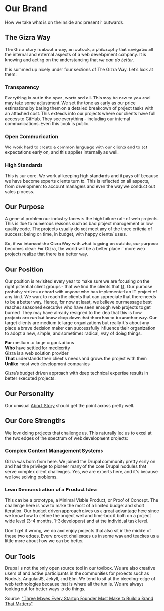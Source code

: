 # Our Brand
How we take what is on the inside and present it outwards.  

## The Gizra Way

The Gizra story is about a way, an outlook, a philosophy that navigates all the internal and external aspects of a web development company. It is knowing and acting on the understanding that *we can do better.*

It is summed up nicely under four sections of The Gizra Way. Let’s look at them:

### Transparency  

Everything is out in the open, warts and all.  This may be new to you and may take some adjustment. We set the tone as early as our price estimations by basing them on a detailed breakdown of project tasks with an attached cost. This extends into our projects where our clients have full access to GitHub. They see everything - including our internal communications. Even this book is public. 

### Open Communication

We work hard to create a common language with our clients and to set expectations early on, and this applies internally as well.  

### High Standards

This is our core. We work at keeping high standards and it pays off because we have become experts clients turn to. This is reflected on all aspects, from development to account managers and even the way we conduct out sales process.

## Our Purpose

A general problem our industry faces is the high failure rate of web projects. This is due to numerous reasons such as bad project management or low quality code. The projects usually do not meet any of the three criteria of success: being on time, in budget, with happy clients/ users. 

So, if we intersect the Gizra Way with what is going on outside, our purpose becomes clear: For Gizra, the world will be a better place if more web projects realize that there is a better way.

## Our Position

Our position is revisited every year to make sure we are focusing on the right potential client groups - that we find the clients that [fit](http://www.gizra.com/fit/). Our purpose probably strikes a chord with anyone who has implemented an IT project of any kind.  We want to reach the clients that can appreciate that there needs to be a better way.  Hence, for now at least, we believe our message best reaches seasoned executive who have seen enough web projects to get burned. They may have already resigned to the idea that this is how projects are run but know deep down that there has to be another way. Our target clients are medium to large organizations but really it's about any place a brave decision maker can successfully influence their organization to adopt a new, simple, and sometimes radical, way of doing things.

**For** medium to large organizations  
**Who** have settled for mediocrity  
Gizra is a web solution provider  
**That** understands their client's needs and grows the project with them  
**Unlike** most web development companies

Gizra’s budget driven approach with deep technical expertise results in better executed projects.

## Our Personality

Our unusual [About Story](http://www.gizra.com/content/the-about-story/) should get the point across pretty well.

## Our Core Strengths

We love doing projects that challenge us. This naturally led us to excel at the two edges of the spectrum of web development projects:

### Complex Content Management Systems

Gizra was born from here. We joined the Drupal community pretty early on and had the privilege to pioneer many of the core Drupal modules that serve complex client challenges.  Yes, we are experts here, and it's because we love solving problems.

### Lean Demonstration of a Product Idea

This can be a prototype, a Minimal Viable Product, or Proof of Concept. The challenge here is how to make the most of a limited budget and short iteration. Our budget driven approach gives us a great advantage here since we know how to define the project well and time-box it both on a project wide level (3-4 months, 1-3 developers) and at the individual task level.

Don't get it wrong, we do and enjoy projects that also sit in the middle of these two edges. Every project challenges us in some way and teaches us a little more about how we can be better.

## Our Tools
Drupal is not the only open source tool in our toolbox. We are also creative users of and active participants in the communities for projects such as NodeJs, AngularJS, Jekyll, and Elm. We tend to sit at the bleeding-edge of web technologies because that is where all the fun is. We are always looking out for better ways to do things.

Source: ["Three Moves Every Startup Founder Must Make to Build a Brand That Matters"](http://firstround.com/review/three-moves-every-startup-founder-must-make-to-build-a-brand-that-matters/)
